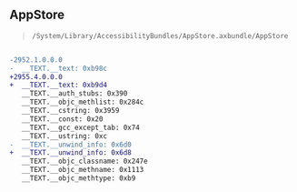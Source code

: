 ## AppStore

> `/System/Library/AccessibilityBundles/AppStore.axbundle/AppStore`

```diff

-2952.1.0.0.0
-  __TEXT.__text: 0xb98c
+2955.4.0.0.0
+  __TEXT.__text: 0xb9d4
   __TEXT.__auth_stubs: 0x390
   __TEXT.__objc_methlist: 0x284c
   __TEXT.__cstring: 0x3959
   __TEXT.__const: 0x20
   __TEXT.__gcc_except_tab: 0x74
   __TEXT.__ustring: 0xc
-  __TEXT.__unwind_info: 0x6d0
+  __TEXT.__unwind_info: 0x6d8
   __TEXT.__objc_classname: 0x247e
   __TEXT.__objc_methname: 0x1113
   __TEXT.__objc_methtype: 0xb9

```
